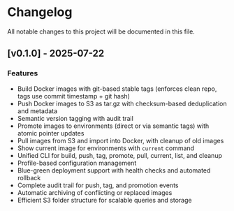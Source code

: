 # Changelog

All notable changes to this project will be documented in this file.

## [v0.1.0] - 2025-07-22

### Features
- Build Docker images with git-based stable tags (enforces clean repo, tags use commit timestamp + git hash)
- Push Docker images to S3 as tar.gz with checksum-based deduplication and metadata
- Semantic version tagging with audit trail
- Promote images to environments (direct or via semantic tags) with atomic pointer updates
- Pull images from S3 and import into Docker, with cleanup of old images
- Show current image for environments with `current` command
- Unified CLI for build, push, tag, promote, pull, current, list, and cleanup
- Profile-based configuration management
- Blue-green deployment support with health checks and automated rollback
- Complete audit trail for push, tag, and promotion events
- Automatic archiving of conflicting or replaced images
- Efficient S3 folder structure for scalable queries and storage 
